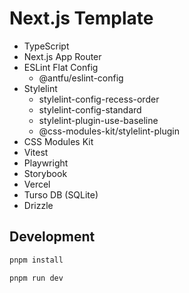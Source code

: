 # Next.js Template

- TypeScript
- Next.js App Router
- ESLint Flat Config
  - @antfu/eslint-config
- Stylelint
  - stylelint-config-recess-order
  - stylelint-config-standard
  - stylelint-plugin-use-baseline
  - @css-modules-kit/stylelint-plugin
- CSS Modules Kit
- Vitest
- Playwright
- Storybook
- Vercel
- Turso DB (SQLite)
- Drizzle

## Development

```bash
pnpm install
```

```bash
pnpm run dev
```
